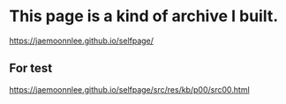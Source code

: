 # This page is a kind of archive I built.
https://jaemoonnlee.github.io/selfpage/

## For test
https://jaemoonnlee.github.io/selfpage/src/res/kb/p00/src00.html